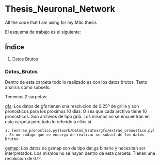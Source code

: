 # Thesis_Neuronal_Network
All the code that I am using for my MSc thesis

El esquema de trabajo es el siguiente:

## Índice 

1. [Datos Brutos](#Datos_Brutos)


### Datos_Brutos
Dentro de esta carpeta todo lo realizado es con los datos brutos. Tanto analisis como subsets.

Tenemos 2 carpetas:

[gfs](work/Datos_Brutos/gfs): Los datos de gfs tienen una resolucion de 0.25º de grilla y 
son pronosticos para los proximos 10 dias. O sea que cada archivo tiene 10 pronosticos. Son archivos de tipo grib. Los mismos no se encuentran en esta carpeta pero todo lo referido a ellos si.

    1. [extrae_pronostico.py](work/Datos_Brutos/gfs/extrae_pronostico.py) : Es un codigo que se encarga de realizar un subset de los datos brutos. 

[gsmap](work/Datos_Brutos/gsmap): Los datos de gsmap son de tipo dat.gz binario y necesitan ser interpretados. Los mismos no se hayan dentro de esta carpeta. Tienen una resolucion de 0.1º.

